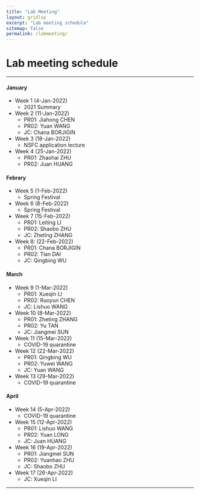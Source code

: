 ```yaml
---
title: "Lab Meeting"
layout: gridlay
excerpt: "Lab meeting schedule"
sitemap: false
permalink: /labmeeting/
---
```


# Lab meeting schedule

---

<div class="col-sm-4 clearfix">

#### January

- Week 1 (4-Jan-2022)
  - 2021 Summary
- Week 2 (11-Jan-2022)
  - PR01: Jiahong CHEN
  - PR02: Yuan WANG
  - JC: Chana BORJIGIN
- Week 3 (18-Jan-2022)
  - NSFC application lecture
- Week 4 (25-Jan-2022)
  - PR01: Zhaohai ZHU
  - PR02: Juan HUANG

</div>

<div class="col-sm-4 clearfix">

#### Febrary

- Week 5 (1-Feb-2022)
  - Spring Festival
- Week 6 (8-Feb-2022)
  - Spring Festival
- Week 7 (15-Feb-2022)
  - PR01: Leiting LI
  - PR02: Shaobo ZHU
  - JC: Zheting ZHANG
- Week 8: (22-Feb-2022)
  - PR01: Chana BORJIGIN
  - PR02: Tian DAI
  - JC: Qingbing WU
</div>

<div class="col-sm-4 clearfix">

#### March

- Week 9 (1-Mar-2022)
  - PR01: Xueqin LI
  - PR02: Ruoyun CHEN
  - JC: Lishuo WANG
- Week 10 (8-Mar-2022)
  - PR01: Zheting ZHANG
  - PR02: Yu TAN
  - JC: Jiangmei SUN
- Week 11 (15-Mar-2022)
  - COVID-19 quarantine
- Week 12 (22-Mar-2022)
  - PR01: Qingbing WU
  - PR02: Yuwei WANG
  - JC: Yuan WANG
- Week 13 (29-Mar-2022)
  - COVID-19 quarantine
</div>

<div class="col-sm-4 clearfix">

#### April

- Week 14 (5-Apr-2022)
  - COVID-19 quarantine
- Week 15 (12-Apr-2022)
  - PR01: Lishuo WANG
  - PR02: Yuan LONG
  - JC: Juan HUANG
- Week 16 (19-Apr-2022)
  - PR01: Jiangmei SUN
  - PR02: Yuanhao ZHU
  - JC: Shaobo ZHU
- Week 17 (26-Apr-2022)
  - JC: Xueqin LI


</div>

---
